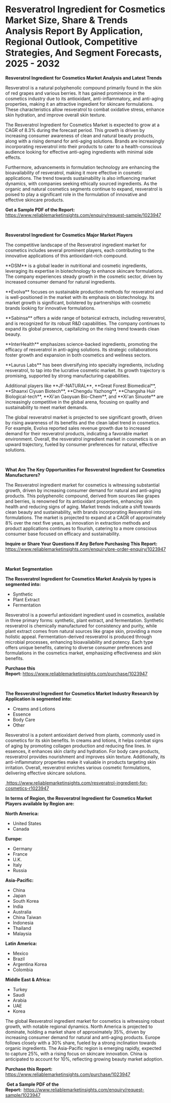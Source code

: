 <p><h1>Resveratrol Ingredient for Cosmetics Market Size, Share & Trends Analysis Report By Application, Regional Outlook, Competitive Strategies, And Segment Forecasts, 2025 - 2032</h1></p><p><strong>Resveratrol Ingredient for Cosmetics Market Analysis and Latest Trends</strong></p>
<p><p>Resveratrol is a natural polyphenolic compound primarily found in the skin of red grapes and various berries. It has gained prominence in the cosmetics industry due to its antioxidant, anti-inflammatory, and anti-aging properties, making it an attractive ingredient for skincare formulations. These characteristics allow resveratrol to combat oxidative stress, enhance skin hydration, and improve overall skin texture.</p><p>The Resveratrol Ingredient for Cosmetics Market is expected to grow at a CAGR of 8.3% during the forecast period. This growth is driven by increasing consumer awareness of clean and natural beauty products, along with a rising demand for anti-aging solutions. Brands are increasingly incorporating resveratrol into their products to cater to a health-conscious audience looking for effective anti-aging ingredients with minimal side effects.</p><p>Furthermore, advancements in formulation technology are enhancing the bioavailability of resveratrol, making it more effective in cosmetic applications. The trend towards sustainability is also influencing market dynamics, with companies seeking ethically sourced ingredients. As the organic and natural cosmetics segments continue to expand, resveratrol is poised to play a significant role in the formulation of innovative and effective skincare products.</p></p>
<p><strong>Get a Sample PDF of the Report:&nbsp;</strong> <a href="https://www.reliablemarketinsights.com/enquiry/request-sample/1023947?utm_campaign=2593&utm_medium=2&utm_source=Github&utm_content=ia&utm_term=18042025&utm_id=resveratrol-ingredient-for-cosmetics">https://www.reliablemarketinsights.com/enquiry/request-sample/1023947</a></p>
<p>&nbsp;</p>
<p><strong>Resveratrol Ingredient for Cosmetics Major Market Players</strong></p>
<p><p>The competitive landscape of the Resveratrol ingredient market for cosmetics includes several prominent players, each contributing to the innovative applications of this antioxidant-rich compound.</p><p>**DSM** is a global leader in nutritional and cosmetic ingredients, leveraging its expertise in biotechnology to enhance skincare formulations. The company experiences steady growth in the cosmetic sector, driven by increased consumer demand for natural ingredients.</p><p>**Evolva** focuses on sustainable production methods for resveratrol and is well-positioned in the market with its emphasis on biotechnology. Its market growth is significant, bolstered by partnerships with cosmetic brands looking for innovative formulations.</p><p>**Sabinsa** offers a wide range of botanical extracts, including resveratrol, and is recognized for its robust R&D capabilities. The company continues to expand its global presence, capitalizing on the rising trend towards clean beauty.</p><p>**InterHealth** emphasizes science-backed ingredients, promoting the efficacy of resveratrol in anti-aging solutions. Its strategic collaborations foster growth and expansion in both cosmetics and wellness sectors.</p><p>**Laurus Labs** has been diversifying into specialty ingredients, including resveratrol, to tap into the lucrative cosmetic market. Its growth trajectory is promising, supported by strong manufacturing capabilities.</p><p>Additional players like **JF-NATURAL**, **Great Forest Biomedical**, **Shaanxi Ciyuan Biotech**, **Chengdu Yazhong**, **Changsha Huir Biological-tech**, **Xi'an Gaoyuan Bio-Chem**, and **Xi'an Sinuote** are increasingly competitive in the global arena, focusing on quality and sustainability to meet market demands.</p><p>The global resveratrol market is projected to see significant growth, driven by rising awareness of its benefits and the clean label trend in cosmetics. For example, Evolva reported sales revenue growth due to increased demand for their resveratrol products, indicating a favorable market environment. Overall, the resveratrol ingredient market in cosmetics is on an upward trajectory, fueled by consumer preferences for natural, effective solutions.</p></p>
<p>&nbsp;</p>
<p><strong>What Are The Key Opportunities For Resveratrol Ingredient for Cosmetics Manufacturers?</strong></p>
<p><p>The Resveratrol ingredient market for cosmetics is witnessing substantial growth, driven by increasing consumer demand for natural and anti-aging products. This polyphenolic compound, derived from sources like grapes and berries, is renowned for its antioxidant properties, enhancing skin health and reducing signs of aging. Market trends indicate a shift towards clean beauty and sustainability, with brands incorporating Resveratrol into formulations. The market is projected to expand at a CAGR of approximately 8% over the next five years, as innovation in extraction methods and product applications continues to flourish, catering to a more conscious consumer base focused on efficacy and sustainability.</p></p>
<p><strong>Inquire or Share Your Questions If Any Before Purchasing This Report:</strong> <a href="https://www.reliablemarketinsights.com/enquiry/pre-order-enquiry/1023947?utm_campaign=2593&utm_medium=2&utm_source=Github&utm_content=ia&utm_term=18042025&utm_id=resveratrol-ingredient-for-cosmetics">https://www.reliablemarketinsights.com/enquiry/pre-order-enquiry/1023947</a></p>
<p>&nbsp;</p>
<p><strong>Market Segmentation</strong></p>
<p><strong>The Resveratrol Ingredient for Cosmetics Market Analysis by types is segmented into:</strong></p>
<p><ul><li>Synthetic</li><li>Plant Extract</li><li>Fermentation</li></ul></p>
<p><p>Resveratrol is a powerful antioxidant ingredient used in cosmetics, available in three primary forms: synthetic, plant extract, and fermentation. Synthetic resveratrol is chemically manufactured for consistency and purity, while plant extract comes from natural sources like grape skin, providing a more holistic appeal. Fermentation-derived resveratrol is produced through microbial processes, enhancing bioavailability and potency. Each type offers unique benefits, catering to diverse consumer preferences and formulations in the cosmetics market, emphasizing effectiveness and skin benefits.</p></p>
<p><strong>Purchase this Report:&nbsp;</strong><a href="https://www.reliablemarketinsights.com/purchase/1023947?utm_campaign=2593&utm_medium=2&utm_source=Github&utm_content=ia&utm_term=18042025&utm_id=resveratrol-ingredient-for-cosmetics">https://www.reliablemarketinsights.com/purchase/1023947</a></p>
<p>&nbsp;</p>
<p><strong>The Resveratrol Ingredient for Cosmetics Market Industry Research by Application is segmented into:</strong></p>
<p><ul><li>Creams and Lotions</li><li>Essence</li><li>Body Care</li><li>Other</li></ul></p>
<p><p>Resveratrol is a potent antioxidant derived from plants, commonly used in cosmetics for its skin benefits. In creams and lotions, it helps combat signs of aging by promoting collagen production and reducing fine lines. In essences, it enhances skin clarity and hydration. For body care products, resveratrol provides nourishment and improves skin texture. Additionally, its anti-inflammatory properties make it valuable in products targeting skin irritation. Overall, resveratrol enriches various cosmetic formulations, delivering effective skincare solutions.</p></p>
<p><a href="https://www.reliablemarketinsights.com/resveratrol-ingredient-for-cosmetics-r1023947?utm_campaign=2593&utm_medium=2&utm_source=Github&utm_content=ia&utm_term=18042025&utm_id=resveratrol-ingredient-for-cosmetics">&nbsp;https://www.reliablemarketinsights.com/resveratrol-ingredient-for-cosmetics-r1023947</a></p>
<p><strong>In terms of Region, the Resveratrol Ingredient for Cosmetics Market Players available by Region are:</strong></p>
<p>
    <p> <strong> North America: </strong>
        <ul>
            <li>United States</li>
            <li>Canada</li>
        </ul>
        </p> 
    <p> <strong> Europe: </strong>
        <ul>
            <li>Germany</li>
            <li>France</li>
            <li>U.K.</li>
            <li>Italy</li>
            <li>Russia</li>
        </ul>
        </p> 
    <p> <strong> Asia-Pacific: </strong>
        <ul>
            <li>China</li>
            <li>Japan</li>
            <li>South Korea</li>
            <li>India</li>
            <li>Australia</li>
            <li>China Taiwan</li>
            <li>Indonesia</li>
            <li>Thailand</li>
            <li>Malaysia</li>
        </ul>
        </p> 
    <p> <strong> Latin America: </strong>
        <ul>
            <li>Mexico</li>
            <li>Brazil</li>
            <li>Argentina Korea</li>
            <li>Colombia</li>
        </ul>
        </p> 
    <p> <strong> Middle East & Africa: </strong>
        <ul>
            <li>Turkey</li>
            <li>Saudi</li>
            <li>Arabia</li>
            <li>UAE</li>
            <li>Korea</li>
        </ul>
    </p>
    </p>
<p><p>The global Resveratrol ingredient market for cosmetics is witnessing robust growth, with notable regional dynamics. North America is projected to dominate, holding a market share of approximately 35%, driven by increasing consumer demand for natural and anti-aging products. Europe follows closely with a 30% share, fueled by a strong inclination towards organic ingredients. The Asia-Pacific region is emerging rapidly, expected to capture 25%, with a rising focus on skincare innovation. China is anticipated to account for 10%, reflecting growing beauty market adoption.</p></p>
<p><strong>Purchase this Report: </strong><a href="https://www.reliablemarketinsights.com/purchase/1023947?utm_campaign=2593&utm_medium=2&utm_source=Github&utm_content=ia&utm_term=18042025&utm_id=resveratrol-ingredient-for-cosmetics">https://www.reliablemarketinsights.com/purchase/1023947</a></p>
<p>&nbsp;<strong>Get a Sample PDF of the Report:&nbsp;&nbsp;</strong><a href="https://www.reliablemarketinsights.com/enquiry/request-sample/1023947?utm_campaign=2593&utm_medium=2&utm_source=Github&utm_content=ia&utm_term=18042025&utm_id=resveratrol-ingredient-for-cosmetics">https://www.reliablemarketinsights.com/enquiry/request-sample/1023947</a></p>
<p><strong></strong></p>
<p><p></p><p></p><p></p></p>